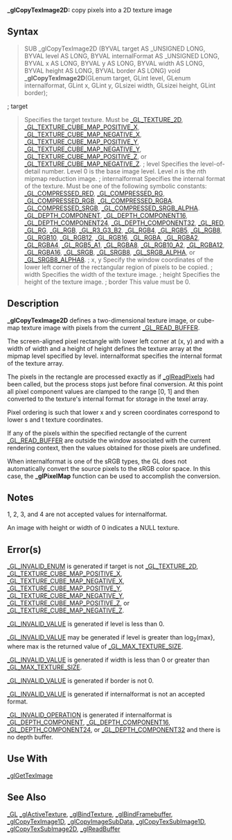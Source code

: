 **_glCopyTexImage2D:** copy pixels into a 2D texture image


## Syntax


>   SUB _glCopyTexImage2D (BYVAL target AS _UNSIGNED LONG, BYVAL level AS LONG, BYVAL internalFormat AS _UNSIGNED LONG, BYVAL x AS LONG, BYVAL y AS LONG, BYVAL width AS LONG, BYVAL height AS LONG, BYVAL border AS LONG)
>   void **_glCopyTexImage2D**(GLenum target, GLint level, GLenum internalformat, GLint x, GLint y, GLsizei width, GLsizei height, GLint border);


; target
>  Specifies the target texture. Must be [_GL_TEXTURE_2D](_GL_TEXTURE_2D), [_GL_TEXTURE_CUBE_MAP_POSITIVE_X](_GL_TEXTURE_CUBE_MAP_POSITIVE_X), [_GL_TEXTURE_CUBE_MAP_NEGATIVE_X](_GL_TEXTURE_CUBE_MAP_NEGATIVE_X), [_GL_TEXTURE_CUBE_MAP_POSITIVE_Y](_GL_TEXTURE_CUBE_MAP_POSITIVE_Y), [_GL_TEXTURE_CUBE_MAP_NEGATIVE_Y](_GL_TEXTURE_CUBE_MAP_NEGATIVE_Y), [_GL_TEXTURE_CUBE_MAP_POSITIVE_Z](_GL_TEXTURE_CUBE_MAP_POSITIVE_Z), or [_GL_TEXTURE_CUBE_MAP_NEGATIVE_Z](_GL_TEXTURE_CUBE_MAP_NEGATIVE_Z).
; level
>  Specifies the level-of-detail number. Level 0 is the base image level. Level *n* is the *n*th mipmap reduction image.
; internalformat
>  Specifies the internal format of the texture. Must be one of the following symbolic constants: [_GL_COMPRESSED_RED](_GL_COMPRESSED_RED), [_GL_COMPRESSED_RG](_GL_COMPRESSED_RG), [_GL_COMPRESSED_RGB](_GL_COMPRESSED_RGB), [_GL_COMPRESSED_RGBA](_GL_COMPRESSED_RGBA). [_GL_COMPRESSED_SRGB](_GL_COMPRESSED_SRGB), [_GL_COMPRESSED_SRGB_ALPHA](_GL_COMPRESSED_SRGB_ALPHA). [_GL_DEPTH_COMPONENT](_GL_DEPTH_COMPONENT), [_GL_DEPTH_COMPONENT16](_GL_DEPTH_COMPONENT16), [_GL_DEPTH_COMPONENT24](_GL_DEPTH_COMPONENT24), [_GL_DEPTH_COMPONENT32](_GL_DEPTH_COMPONENT32), [_GL_RED](_GL_RED), [_GL_RG](_GL_RG), [_GL_RGB](_GL_RGB), [_GL_R3_G3_B2](_GL_R3_G3_B2), [_GL_RGB4](_GL_RGB4), [_GL_RGB5](_GL_RGB5), [_GL_RGB8](_GL_RGB8), [_GL_RGB10](_GL_RGB10), [_GL_RGB12](_GL_RGB12), [_GL_RGB16](_GL_RGB16), [_GL_RGBA](_GL_RGBA), [_GL_RGBA2](_GL_RGBA2), [_GL_RGBA4](_GL_RGBA4), [_GL_RGB5_A1](_GL_RGB5_A1), [_GL_RGBA8](_GL_RGBA8), [_GL_RGB10_A2](_GL_RGB10_A2), [_GL_RGBA12](_GL_RGBA12), [_GL_RGBA16](_GL_RGBA16), [_GL_SRGB](_GL_SRGB), [_GL_SRGB8](_GL_SRGB8), [_GL_SRGB_ALPHA](_GL_SRGB_ALPHA), or [_GL_SRGB8_ALPHA8](_GL_SRGB8_ALPHA8).
; x, y
>  Specify the window coordinates of the lower left corner of the rectangular region of pixels to be copied.
; width
>  Specifies the width of the texture image.
; height
>  Specifies the height of the texture image.
; border
>  This value must be 0.


## Description


**_glCopyTexImage2D** defines a two-dimensional texture image, or cube-map texture image with pixels from the current [_GL_READ_BUFFER](_GL_READ_BUFFER).

The screen-aligned pixel rectangle with lower left corner at (x, y) and with a width of width and a height of height defines the texture array at the mipmap level specified by level. internalformat specifies the internal format of the texture array.

The pixels in the rectangle are processed exactly as if [_glReadPixels](_glReadPixels) had been called, but the process stops just before final conversion. At this point all pixel component values are clamped to the range [0, 1] and then converted to the texture's internal format for storage in the texel array.

Pixel ordering is such that lower x and y screen coordinates correspond to lower s and t texture coordinates.

If any of the pixels within the specified rectangle of the current [_GL_READ_BUFFER](_GL_READ_BUFFER) are outside the window associated with the current rendering context, then the values obtained for those pixels are undefined.

When internalformat is one of the sRGB types, the GL does not automatically convert the source pixels to the sRGB color space. In this case, the **_glPixelMap** function can be used to accomplish the conversion.


## Notes


1, 2, 3, and 4 are not accepted values for internalformat.

An image with height or width of 0 indicates a NULL texture.


## Error(s)


[_GL_INVALID_ENUM](_GL_INVALID_ENUM) is generated if target is not [_GL_TEXTURE_2D](_GL_TEXTURE_2D), [_GL_TEXTURE_CUBE_MAP_POSITIVE_X](_GL_TEXTURE_CUBE_MAP_POSITIVE_X), [_GL_TEXTURE_CUBE_MAP_NEGATIVE_X](_GL_TEXTURE_CUBE_MAP_NEGATIVE_X), [_GL_TEXTURE_CUBE_MAP_POSITIVE_Y](_GL_TEXTURE_CUBE_MAP_POSITIVE_Y), [_GL_TEXTURE_CUBE_MAP_NEGATIVE_Y](_GL_TEXTURE_CUBE_MAP_NEGATIVE_Y), [_GL_TEXTURE_CUBE_MAP_POSITIVE_Z](_GL_TEXTURE_CUBE_MAP_POSITIVE_Z), or [_GL_TEXTURE_CUBE_MAP_NEGATIVE_Z](_GL_TEXTURE_CUBE_MAP_NEGATIVE_Z).

[_GL_INVALID_VALUE](_GL_INVALID_VALUE) is generated if level is less than 0.

[_GL_INVALID_VALUE](_GL_INVALID_VALUE) may be generated if level is greater than log<sub>2</sub>(max}, where max is the returned value of [_GL_MAX_TEXTURE_SIZE](_GL_MAX_TEXTURE_SIZE).

[_GL_INVALID_VALUE](_GL_INVALID_VALUE) is generated if width is less than 0 or greater than [_GL_MAX_TEXTURE_SIZE](_GL_MAX_TEXTURE_SIZE).

[_GL_INVALID_VALUE](_GL_INVALID_VALUE) is generated if border is not 0.

[_GL_INVALID_VALUE](_GL_INVALID_VALUE) is generated if internalformat is not an accepted format.

[_GL_INVALID_OPERATION](_GL_INVALID_OPERATION) is generated if internalformat is [_GL_DEPTH_COMPONENT](_GL_DEPTH_COMPONENT), [_GL_DEPTH_COMPONENT16](_GL_DEPTH_COMPONENT16), [_GL_DEPTH_COMPONENT24](_GL_DEPTH_COMPONENT24), or [_GL_DEPTH_COMPONENT32](_GL_DEPTH_COMPONENT32) and there is no depth buffer.


## Use With


[_glGetTexImage](_glGetTexImage)


## See Also


[_GL](_GL)
[_glActiveTexture](_glActiveTexture), [_glBindTexture](_glBindTexture), [_glBindFramebuffer](_glBindFramebuffer), [_glCopyTexImage1D](_glCopyTexImage1D), [_glCopyImageSubData](_glCopyImageSubData), [_glCopyTexSubImage1D](_glCopyTexSubImage1D), [_glCopyTexSubImage2D](_glCopyTexSubImage2D), [_glReadBuffer](_glReadBuffer)




